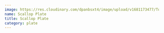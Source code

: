 ```yaml
---
image: https://res.cloudinary.com/dpanbsxt4/image/upload/v1681173477/Tonys/Scallop_Plate_gjuu7x.png
name: Scallop Plate
title: Scallop Plate
category: plate
---
```

